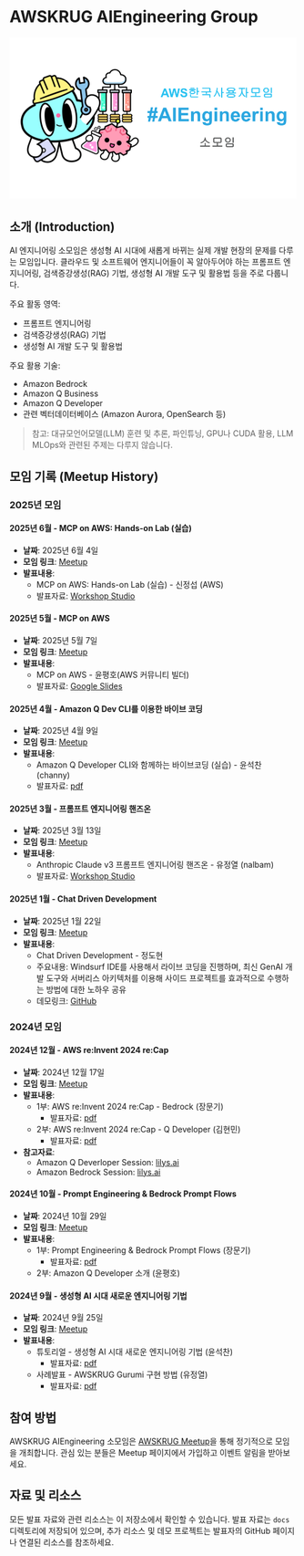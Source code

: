 # AWSKRUG AIEngineering Group

![AWSKRUG AIEngineering Group](./logos/awskrug-aigngineering-2024.png)

## 소개 (Introduction)

AI 엔지니어링 소모임은 생성형 AI 시대에 새롭게 바뀌는 실제 개발 현장의 문제를 다루는 모임입니다. 클라우드 및 소프트웨어 엔지니어들이 꼭 알아두어야 하는 프롬프트 엔지니어링, 검색증강생성(RAG) 기법, 생성형 AI 개발 도구 및 활용법 등을 주로 다룹니다.

주요 활동 영역:
- 프롬프트 엔지니어링
- 검색증강생성(RAG) 기법
- 생성형 AI 개발 도구 및 활용법

주요 활용 기술:
- Amazon Bedrock
- Amazon Q Business
- Amazon Q Developer
- 관련 벡터데이터베이스 (Amazon Aurora, OpenSearch 등)

> 참고: 대규모언어모델(LLM) 훈련 및 추론, 파인튜닝, GPU나 CUDA 활용, LLM MLOps와 관련된 주제는 다루지 않습니다.

## 모임 기록 (Meetup History)

### 2025년 모임

#### 2025년 6월 - MCP on AWS: Hands-on Lab (실습)
* **날짜**: 2025년 6월 4일
* **모임 링크**: [Meetup](https://www.meetup.com/awskrug/events/307856695/)
* **발표내용**:
  * MCP on AWS: Hands-on Lab (실습) - 신정섭 (AWS)
  * 발표자료: [Workshop Studio](https://catalog.us-east-1.prod.workshops.aws/workshops/4bfd0cd5-45d4-4183-ab13-6992de68d888/ko-KR)

#### 2025년 5월 - MCP on AWS
* **날짜**: 2025년 5월 7일
* **모임 링크**: [Meetup](https://www.meetup.com/awskrug/events/307266851/)
* **발표내용**:
  * MCP on AWS - 윤평호(AWS 커뮤니티 빌더)
  * 발표자료: [Google Slides](https://docs.google.com/presentation/d/e/2PACX-1vQZq0IzZa3eiDlZW5QtshlVLExMBwAucA1PMWr1VRNUCk5wV8JncjIewDdbRqayqE_33LnQLkuWVu4W/pub?slide=id.g3538d9b3fb8_2_228)

#### 2025년 4월 - Amazon Q Dev CLI를 이용한 바이브 코딩
* **날짜**: 2025년 4월 9일
* **모임 링크**: [Meetup](https://www.meetup.com/awskrug/events/306928642/)
* **발표내용**:
  * Amazon Q Developer CLI와 함께하는 바이브코딩 (실습) - 윤석찬 (channy)
  * 발표자료: [pdf](./docs/202504-VibeCoding-Q-CLI.pdf)

#### 2025년 3월 - 프롬프트 엔지니어링 핸즈온
* **날짜**: 2025년 3월 13일
* **모임 링크**: [Meetup](https://www.meetup.com/awskrug/events/306528634/)
* **발표내용**:
  * Anthropic Claude v3 프롬프트 엔지니어링 핸즈온 - 유정열 (nalbam)
  * 발표자료: [Workshop Studio](https://catalog.workshops.aws/prompt-eng-claude3/ko-KR)

#### 2025년 1월 - Chat Driven Development
* **날짜**: 2025년 1월 22일
* **모임 링크**: [Meetup](https://www.meetup.com/awskrug/events/305372486/)
* **발표내용**:
  * Chat Driven Development - 정도현
  * 주요내용: Windsurf IDE를 사용해서 라이브 코딩을 진행하며, 최신 GenAI 개발 도구와 서버리스 아키텍처를 이용해 사이드 프로젝트를 효과적으로 수행하는 방법에 대한 노하우 공유
  * 데모링크: [GitHub](https://github.com/awskrug/aiengineering-demo)

### 2024년 모임

#### 2024년 12월 - AWS re:Invent 2024 re:Cap
* **날짜**: 2024년 12월 17일
* **모임 링크**: [Meetup](https://www.meetup.com/awskrug/events/304519465/)
* **발표내용**:
  * 1부: AWS re:Invent 2024 re:Cap - Bedrock (장문기)
    * 발표자료: [pdf](https://drive.google.com/file/d/1WuoOpuiM34URwqkYNIkZhqsqNyL4jSrv/view?usp=sharing)
  * 2부: AWS re:Invent 2024 re:Cap - Q Developer (김현민)
    * 발표자료: [pdf](https://drive.google.com/file/d/1VtwIJ4AfrTYG2yUe0WGdWlyK-wRsM8UC/view?usp=sharing)
* **참고자료**:
  * Amazon Q Deverloper Session: [lilys.ai](https://lilys.ai/collections/20141)
  * Amazon Bedrock Session: [lilys.ai](https://lilys.ai/collections/21363)

#### 2024년 10월 - Prompt Engineering & Bedrock Prompt Flows
* **날짜**: 2024년 10월 29일
* **모임 링크**: [Meetup](https://www.meetup.com/awskrug/events/303855587/)
* **발표내용**:
  * 1부: Prompt Engineering & Bedrock Prompt Flows (장문기)
    * 발표자료: [pdf](./docs/241029-Prompt-Engineering-and-Bedrock-Prompt-Flows.pdf)
  * 2부: Amazon Q Developer 소개 (윤평호)

#### 2024년 9월 - 생성형 AI 시대 새로운 엔지니어링 기법
* **날짜**: 2024년 9월 25일
* **모임 링크**: [Meetup](https://www.meetup.com/awskrug/events/303205066/)
* **발표내용**:
  * 튜토리얼 - 생성형 AI 시대 새로운 엔지니어링 기법 (윤석찬)
    * 발표자료: [pdf](./docs/240925-AI-Engineering.pdf)
  * 사례발표 - AWSKRUG Gurumi 구현 방법 (유정열)
    * 발표자료: [pdf](./docs/240925-Gurumi-Bot-with-RAG.pdf)

## 참여 방법

AWSKRUG AIEngineering 소모임은 [AWSKRUG Meetup](https://www.meetup.com/awskrug/)을 통해 정기적으로 모임을 개최합니다. 관심 있는 분들은 Meetup 페이지에서 가입하고 이벤트 알림을 받아보세요.

## 자료 및 리소스

모든 발표 자료와 관련 리소스는 이 저장소에서 확인할 수 있습니다. 발표 자료는 `docs` 디렉토리에 저장되어 있으며, 추가 리소스 및 데모 프로젝트는 발표자의 GitHub 페이지나 연결된 리소스를 참조하세요.
